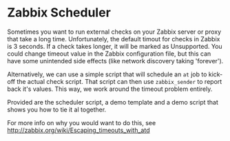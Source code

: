 # Zabbix Scheduler
Sometimes you want to run external checks on your Zabbix server or proxy that take a long time.
Unfortunately, the default timout for checks in Zabbix is 3 seconds.
If a check takes longer, it will be marked as Unsupported.
You could change timeout value in the Zabbix configuration file, but this can have some unintended side effects (like network discovery taking 'forever').

Alternatively, we can use a simple script that will schedule an `at` job to kick-off the actual check script.
That script can then use `zabbix_sender` to report back it's values. This way, we work around the timeout problem entirely.

Provided are the scheduler script, a demo template and a demo script that shows you how to tie it al together.

For more info on why you would want to do this, see http://zabbix.org/wiki/Escaping_timeouts_with_atd
